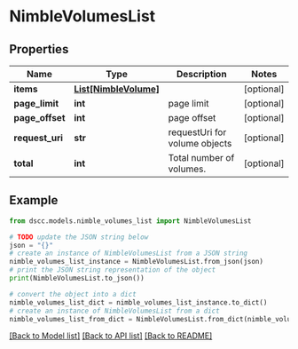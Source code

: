 # NimbleVolumesList


## Properties

Name | Type | Description | Notes
------------ | ------------- | ------------- | -------------
**items** | [**List[NimbleVolume]**](NimbleVolume.md) |  | [optional] 
**page_limit** | **int** | page limit | [optional] 
**page_offset** | **int** | page offset | [optional] 
**request_uri** | **str** | requestUri for volume objects | [optional] 
**total** | **int** | Total number of volumes. | [optional] 

## Example

```python
from dscc.models.nimble_volumes_list import NimbleVolumesList

# TODO update the JSON string below
json = "{}"
# create an instance of NimbleVolumesList from a JSON string
nimble_volumes_list_instance = NimbleVolumesList.from_json(json)
# print the JSON string representation of the object
print(NimbleVolumesList.to_json())

# convert the object into a dict
nimble_volumes_list_dict = nimble_volumes_list_instance.to_dict()
# create an instance of NimbleVolumesList from a dict
nimble_volumes_list_from_dict = NimbleVolumesList.from_dict(nimble_volumes_list_dict)
```
[[Back to Model list]](../README.md#documentation-for-models) [[Back to API list]](../README.md#documentation-for-api-endpoints) [[Back to README]](../README.md)


